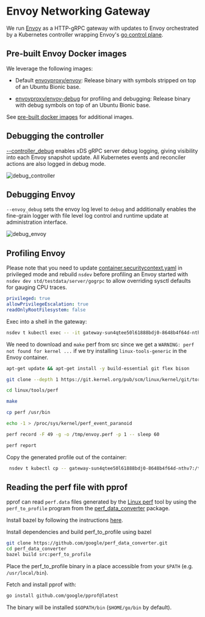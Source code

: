 # Envoy Networking Gateway

We run [Envoy](https://www.envoyproxy.io/) as a HTTP-gRPC gateway with updates to Envoy
orchestrated by a Kubernetes controller wrapping Envoy's [go control plane](https://github.com/envoyproxy/go-control-plane).

## Pre-built Envoy Docker images

We leverage the following images:

- Default [envoyproxy/envoy](https://hub.docker.com/r/envoyproxy/envoy/tags/): Release binary with
symbols stripped on top of an Ubuntu Bionic base.

- [envoyproxy/envoy-debug](https://hub.docker.com/r/envoyproxy/envoy-debug/tags/) for profiling
and debugging: Release binary with debug symbols on top of an Ubuntu Bionic base.

 See [pre-built docker images](https://www.envoyproxy.io/docs/envoy/latest/start/install#pre-built-envoy-docker-images) for additional images.

## Debugging the controller

[--controller_debug](https://github.com/namespacelabs/foundation/blob/30863ba3e03271b7e17cb4bf905795ce178a5e68/std/networking/gateway/controller/main.go#L35) enables xDS gRPC server debug logging, giving visibility into each Envoy snapshot update. All Kubernetes events and reconciler actions are also logged in debug mode.

![debug_controller](https://user-images.githubusercontent.com/102962107/178251463-d54d994c-f5d7-45e1-a4d3-f8c28a757f32.png)

## Debugging Envoy

`--envoy_debug` sets the envoy log level to `debug` and additionally enables the fine-grain logger with file level log control and runtime update at administration interface.

![debug_envoy](https://user-images.githubusercontent.com/102962107/179016003-039a66d5-93d4-40b5-ac34-7a6c6c0f450b.gif)

## Profiling Envoy

Please note that you need to update [container.securitycontext.yaml](https://github.com/namespacelabs/foundation/blob/main/std/runtime/kubernetes/defaults/container.securitycontext.yaml#L1) in privileged
mode and rebuild `nsdev` before profiling an Envoy started with `nsdev dev std/testdata/server/gogrpc`
to allow overriding sysctl defaults for gauging CPU traces.

```yaml
privileged: true
allowPrivilegeEscalation: true
readOnlyRootFilesystem: false
```

Exec into a shell in the gateway:

```bash
nsdev t kubectl exec -- -it gateway-sun4qtee50l61888bdj0-8648b4f64d-nthv7 -c gateway -- bash
```

We need to download and `make` perf from src since we get a `WARNING: perf not found for kernel ...`
if we try installing `linux-tools-generic` in the Envoy container.

```bash
apt-get update && apt-get install -y build-essential git flex bison

git clone --depth 1 https://git.kernel.org/pub/scm/linux/kernel/git/torvalds/linux.git

cd linux/tools/perf

make

cp perf /usr/bin

echo -1 > /proc/sys/kernel/perf_event_paranoid

perf record -F 49 -g -o /tmp/envoy.perf -p 1 -- sleep 60

perf report
```

Copy the generated profile out of the container:

```bash
 nsdev t kubectl cp -- gateway-sun4qtee50l61888bdj0-8648b4f64d-nthv7:/tmp/envoy.perf /tmp/envoy.perf -c gateway
```

## Reading the perf file with pprof

pprof can read `perf.data` files generated by the
[Linux perf](https://perf.wiki.kernel.org/index.php/Main_Page) tool by using the
`perf_to_profile` program from the
[perf_data_converter](https://github.com/google/perf_data_converter) package.

Install bazel by following the instructions [here](https://docs.bazel.build/versions/main/install.html).

Install dependencies and build perf_to_profile using bazel

```bash
git clone https://github.com/google/perf_data_converter.git
cd perf_data_converter
bazel build src:perf_to_profile
```

Place the perf_to_profile binary in a place accessible from your `$PATH` (e.g. `/usr/local/bin`).

Fetch and install pprof with:

```bash
go install github.com/google/pprof@latest
```

The binary will be installed `$GOPATH/bin` (`$HOME/go/bin` by default).
